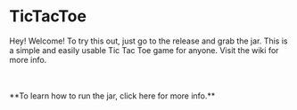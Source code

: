 # TicTacToe
Hey!  Welcome!  To try this out, just go to the release and grab the jar.  This is a simple and easily usable Tic Tac Toe game for anyone.  Visit the wiki for more info.

<br/>
<br/>
**To learn how to run the jar, click here for more info.**
<br/>
<br/>
<br/>
<br/>

<a href="http://www.reliablecounter.com" target="_blank"><img src="http://www.reliablecounter.com/count.php?page=github.com&digit=style/plain/6/&reloads=1" alt="" title="" border="0"></a><br /><a href="http://" target="_blank" style="font-family: Geneva, Arial; font-size: 9px; color: #330010; text-decoration: none;"></a>
